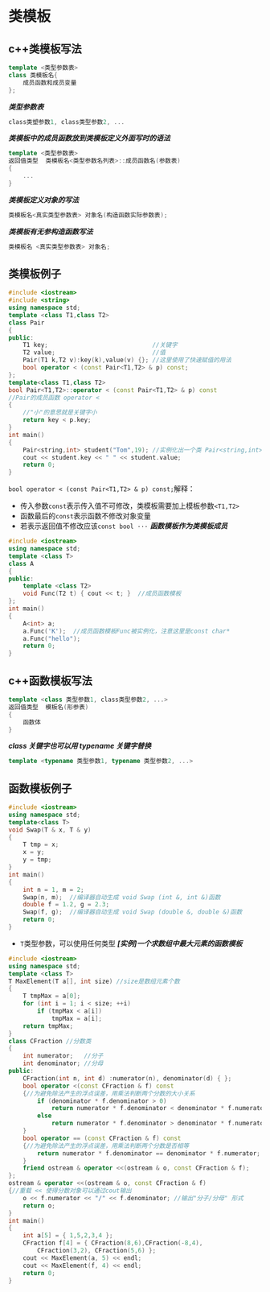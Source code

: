 # 类模板
c++类模板写法
------------
```c++
template <类型参数表>
class 类模板名{
    成员函数和成员变量
};
```
***类型参数表***
```c++
class类塑参数1, class类型参数2, ...
```
***类模板中的成员函数放到类模板定义外面写时的语法***
```c++
template <类型参数表>
返回值类型  类模板名<类型参数名列表>::成员函数名(参数表)
{
    ...
}
```
***类模板定义对象的写法***
```c++
类模板名<真实类型参数表> 对象名(构造函数实际参数表);
```
***类模板有无参构造函数写法***
```c++
类模板名 <真实类型参数表> 对象名;
```

类模板例子
---------
```c++
#include <iostream>
#include <string>
using namespace std;
template <class T1,class T2>
class Pair
{
public:
    T1 key;                             //关键字
    T2 value;                           //值
    Pair(T1 k,T2 v):key(k),value(v) {}; //这里使用了快速赋值的用法
    bool operator < (const Pair<T1,T2> & p) const;
};
template<class T1,class T2>
bool Pair<T1,T2>::operator < (const Pair<T1,T2> & p) const
//Pair的成员函数 operator <
{ 
    //"小"的意思就是关键字小
    return key < p.key;
}
int main()
{
    Pair<string,int> student("Tom",19); //实例化出一个类 Pair<string,int>
    cout << student.key << " " << student.value;
    return 0;
}
```
```bool operator < (const Pair<T1,T2> & p) const;```解释：
* 传入参数```const```表示传入值不可修改，类模板需要加上模板参数```<T1,T2>```
* 函数最后的```const```表示函数不修改对象变量
* 若表示返回值不修改应该```const bool ···```
***函数模板作为类模板成员***
```c++
#include <iostream>
using namespace std;
template <class T>
class A
{
public:
    template <class T2>
    void Func(T2 t) { cout << t; }  //成员函数模板
};
int main()
{
    A<int> a;
    a.Func('K');  //成员函数模板Func被实例化，注意这里是const char*
    a.Func("hello");
    return 0;
}
```
c++函数模板写法
--------------
```c++
template <class 类型参数1, class类型参数2, ...>
返回值类型  模板名(形参表)
{
    函数体
}
```
***class 关键字也可以用 typename 关键字替换***
```c++
template <typename 类型参数1, typename 类型参数2, ...>
```

函数模板例子
-----------
```c++
#include <iostream>
using namespace std;
template<class T>
void Swap(T & x, T & y)
{
    T tmp = x;
    x = y;
    y = tmp;
}
int main()
{
    int n = 1, m = 2;
    Swap(n, m);  //编译器自动生成 void Swap (int &, int &)函数
    double f = 1.2, g = 2.3;
    Swap(f, g);  //编译器自动生成 void Swap (double &, double &)函数
    return 0;
}
```
* ```T```类型参数，可以使用任何类型
***[实例]一个求数组中最大元素的函数模板***
```c++
#include <iostream>
using namespace std;
template <class T>
T MaxElement(T a[], int size) //size是数组元素个数
{
    T tmpMax = a[0];
    for (int i = 1; i < size; ++i)
        if (tmpMax < a[i])
            tmpMax = a[i];
    return tmpMax;
}
class CFraction //分数类
{
    int numerator;   //分子
    int denominator; //分母
public:
    CFraction(int n, int d) :numerator(n), denominator(d) { };
    bool operator <(const CFraction & f) const
    {//为避免除法产生的浮点误差，用乘法判断两个分数的大小关系
        if (denominator * f.denominator > 0)
            return numerator * f.denominator < denominator * f.numerator;
        else
            return numerator * f.denominator > denominator * f.numerator;
    }
    bool operator == (const CFraction & f) const
    {//为避免除法产生的浮点误差，用乘法判断两个分数是否相等
        return numerator * f.denominator == denominator * f.numerator;
    }
    friend ostream & operator <<(ostream & o, const CFraction & f);
};
ostream & operator <<(ostream & o, const CFraction & f)
{//重载 << 使得分数对象可以通过cout输出
    o << f.numerator << "/" << f.denominator; //输出"分子/分母" 形式
    return o;
}
int main()
{
    int a[5] = { 1,5,2,3,4 };
    CFraction f[4] = { CFraction(8,6),CFraction(-8,4),
        CFraction(3,2), CFraction(5,6) };
    cout << MaxElement(a, 5) << endl;
    cout << MaxElement(f, 4) << endl;
    return 0;
}
```